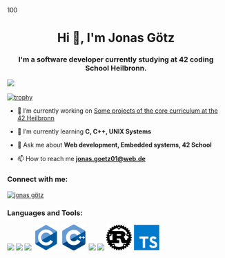 100<h1 align="center">Hi 👋, I'm Jonas Götz</h1>
<h3 align="center">I'm a software developer currently studying at 42 coding School Heilbronn.</h3>

![](https://komarev.com/ghpvc/?username=jonasgoetz01)

[![trophy](https://github-profile-trophy.vercel.app/?username=jonasgoetz01&title=MultiLanguage,Followers,Stars,Joined2020,Commits,Experience,PullRequest,Repositories&theme=dracula&no-frame=true&margin-w=15)](https://github.com/ryo-ma/github-profile-trophy)

- 🔭 I’m currently working on [Some projects of the core curriculum at the 42 Heilbronn](https://github.com/JonasGoetz01/42-pipex)

- 🌱 I’m currently learning **C, C++, UNIX Systems**

- 💬 Ask me about **Web development, Embedded systems, 42 School**

- 📫 How to reach me **jonas.goetz01@web.de**

### Connect with me:
<a href="https://linkedin.com/in/jonas götz" target="blank">
  <img align="center" src="https://raw.githubusercontent.com/rahuldkjain/github-profile-readme-generator/master/src/images/icons/Social/linked-in-alt.svg" alt="jonas götz" height="30" width="40" />
</a>

### Languages and Tools:
<p float="left">
  <img src="https://github-readme-stats.vercel.app/api/top-langs/?username=jonasgoetz01&layout=compact&hide=Handlebars&theme=dracula" width="20%" />
  <img src="https://angular.io/assets/images/logos/angular/angular.svg" width="12%" />
  <img src="https://cdn.worldvectorlogo.com/logos/arduino-1.svg" width="12%" />
  <img src="https://raw.githubusercontent.com/devicons/devicon/master/icons/c/c-original.svg" width="12%" />
  <img src="https://raw.githubusercontent.com/devicons/devicon/master/icons/cplusplus/cplusplus-original.svg" width="12%" />
  <img src="https://www.vectorlogo.zone/logos/kotlinlang/kotlinlang-icon.svg" width="12%" />
  <img src="https://www.vectorlogo.zone/logos/kubernetes/kubernetes-icon.svg" width="12%" />
  <img src="https://raw.githubusercontent.com/devicons/devicon/master/icons/rust/rust-plain.svg" width="12%" />
  <img src="https://raw.githubusercontent.com/devicons/devicon/master/icons/typescript/typescript-original.svg" width="12%" />
</p>
